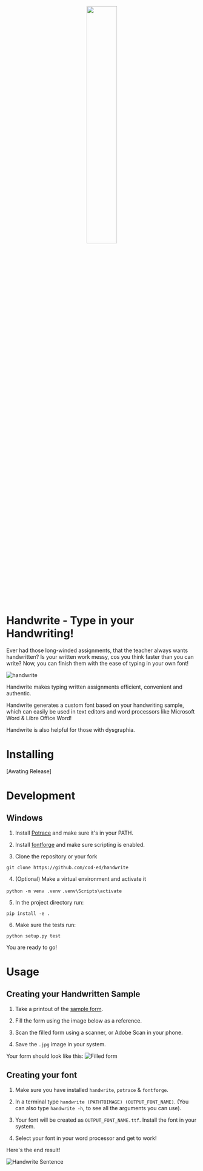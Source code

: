<p align="center">
    <a href="https://github.com/cod-ed/simulate">
        <img src="https://raw.githubusercontent.com/cod-ed/assets/handwrite/logo.svg" width=40%>
        </img>
    </a>
</p>

# Handwrite - Type in your Handwriting!

Ever had those long-winded assignments, that the teacher always wants handwritten?
Is your written work messy, cos you think faster than you can write?
Now, you can finish them with the ease of typing in your own font!

![handwrite](https://raw.githubusercontent.com/cod-ed/assets/handwrite/handwrite.gif)

Handwrite makes typing written assignments efficient, convenient and authentic.

Handwrite generates a custom font based on your handwriting sample, which can easily be used in text editors and word processors like Microsoft Word & Libre Office Word!

Handwrite is also helpful for those with dysgraphia.

# Installing
[Awating Release]

# Development

## Windows

1. Install [Potrace](http://potrace.sourceforge.net/#downloading) and make sure it's in your PATH.

2. Install [fontforge](https://fontforge.org/en-US/downloads/) and make sure scripting is enabled.

3. Clone the repository or your fork

`git clone https://github.com/cod-ed/handwrite`

4. (Optional) Make a virtual environment and activate it

`python -m venv .venv`
`.venv\Scripts\activate`

5. In the project directory run:

`pip install -e .`

6. Make sure the tests run:

`python setup.py test`

You are ready to go!

# Usage

## Creating your Handwritten Sample 

1. Take a printout of the [sample form](https://github.com/cod-ed/handwrite/raw/main/handwrite_sample.pdf).

2. Fill the form using the image below as a reference.

3. Scan the filled form using a scanner, or Adobe Scan in your phone.

4. Save the `.jpg` image in your system.

Your form should look like this:
![Filled form](https://raw.githubusercontent.com/cod-ed/assets/handwrite/handwrite_filled_form.jpg)

## Creating your font

1. Make sure you have installed `handwrite`, `potrace` & `fontforge`.

2. In a terminal type `handwrite (PATHTOIMAGE) (OUTPUT_FONT_NAME)`.
(You can also type `handwrite -h`, to see all the arguments you can use).

3. Your font will be created as `OUTPUT_FONT_NAME.ttf`. Install the font in your system.

4. Select your font in your word processor and get to work!

Here's the end result!

![Handwrite Sentence](https://raw.githubusercontent.com/cod-ed/assets/handwrite/handwrite_sentence.png)
